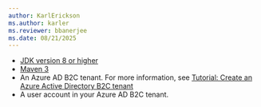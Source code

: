 ```yaml
---
author: KarlErickson
ms.author: karler
ms.reviewer: bbanerjee
ms.date: 08/21/2025
---
```


- [JDK version 8 or higher](https://jdk.java.net/8/)
- [Maven 3](https://maven.apache.org/download.cgi)
- An Azure AD B2C tenant. For more information, see [Tutorial: Create an Azure Active Directory B2C tenant](/azure/active-directory-b2c/tutorial-create-tenant)
- A user account in your Azure AD B2C tenant.
